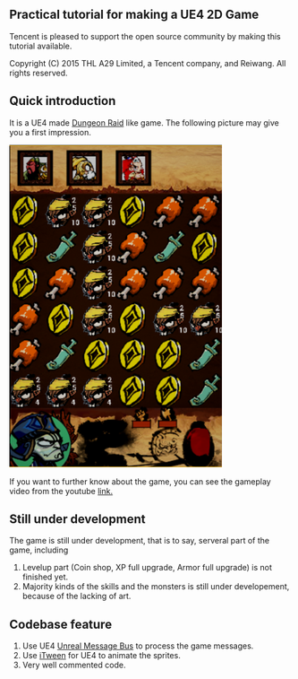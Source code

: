 ## Practical tutorial for making a UE4 2D Game
Tencent is pleased to support the open source community by making this tutorial available.

Copyright (C) 2015 THL A29 Limited, a Tencent company, and Reiwang. All rights reserved.

## Quick introduction
It is a UE4 made [Dungeon Raid](https://play.google.com/store/apps/details?id=com.fireflame.dungeonraid&hl=zh_CN) like game. The following picture may give you a first impression.

![Gameplay Image](/ArtSource/Reference/Gameplay.png)

If you want to further know about the game, you can see the gameplay video from the youtube [link.](https://youtu.be/VPCGhkHxyRQ)

## Still under development
The game is still under development, that is to say, serveral part of the game, including

1. Levelup part (Coin shop, XP full upgrade, Armor full upgrade) is not finished yet.
2. Majority kinds of the skills and the monsters is still under developement, because of the lacking of art.

## Codebase feature
1. Use UE4 [Unreal Message Bus](https://docs.unrealengine.com/latest/INT/API/Runtime/Messaging/IMessageBus/index.html) to process the game messages.
2. Use [iTween](https://wiki.unrealengine.com/Itween) for UE4 to animate the sprites.
3. Very well commented code.